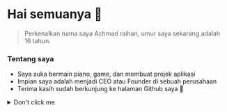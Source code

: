 <!-- START -->

# Hai semuanya 👋

<!-- About personal -->
> Perkenalkan nama saya Achmad raihan, umur saya sekarang adalah 16 tahun.
    
### Tentang saya

- Saya suka bermain piano, game, dan membuat projek aplikasi
- Impian saya adalah menjadi CEO atau Founder di sebuah perusahaan
- Terima kasih sudah berkunjung ke halaman Github saya 🤗

<details><summary>Don't click me</summary>
<p> 
    
```java
    System.out.println("I <3 you.");
```
    
</p>
</details>
        
<!-- END -->
